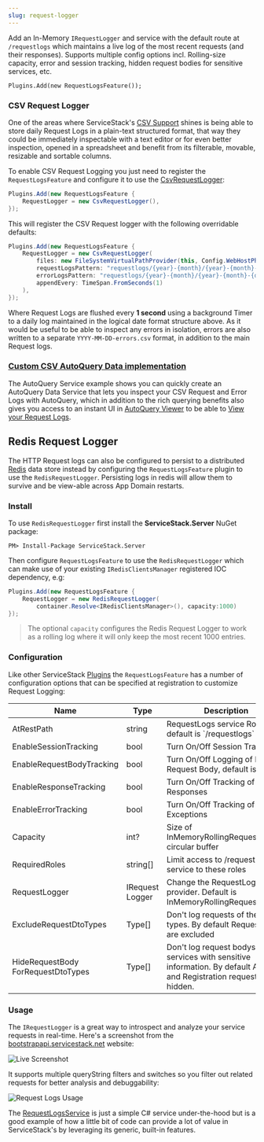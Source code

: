 ```yaml
---
slug: request-logger
---
```

Add an In-Memory `IRequestLogger` and service with the default route at `/requestlogs` which maintains a live log of the most recent requests (and their responses). Supports multiple config options incl. Rolling-size capacity, error and session tracking, hidden request bodies for sensitive services, etc.

    Plugins.Add(new RequestLogsFeature());

### CSV Request Logger

One of the areas where ServiceStack's [CSV Support](?id=CSV-Format) shines is being able to store daily Request Logs in a plain-text structured format, that way they could be immediately inspectable with a text editor or for even better inspection, opened in a spreadsheet and benefit from its filterable, movable, resizable and sortable columns.

To enable CSV Request Logging you just need to register the `RequestLogsFeature` and configure it to use the
[CsvRequestLogger](https://github.com/ServiceStack/ServiceStack/blob/master/src/ServiceStack/CsvRequestLogger.cs):

```csharp
Plugins.Add(new RequestLogsFeature {
    RequestLogger = new CsvRequestLogger(),
});
```

This will register the CSV Request logger with the following overridable defaults:

```csharp
Plugins.Add(new RequestLogsFeature {
    RequestLogger = new CsvRequestLogger(
        files: new FileSystemVirtualPathProvider(this, Config.WebHostPhysicalPath),
        requestLogsPattern: "requestlogs/{year}-{month}/{year}-{month}-{day}.csv",
        errorLogsPattern: "requestlogs/{year}-{month}/{year}-{month}-{day}-errors.csv",
        appendEvery: TimeSpan.FromSeconds(1)
    ),
});
```

Where Request Logs are flushed every **1 second** using a background Timer to a daily log maintained in
the logical date format structure above. As it would be useful to be able to inspect any errors in isolation, 
errors are also written to a separate `YYYY-MM-DD-errors.csv` format, in addition to the main Request logs.

### [Custom CSV AutoQuery Data implementation](?id=AutoQuery-Service#custom-autoquery-data-implementation)

The AutoQuery Service example shows you can quickly create an AutoQuery Data Service that lets you inspect your CSV Request and Error Logs with AutoQuery, which in addition to the rich querying benefits also gives you access to an instant UI in [AutoQuery Viewer](https://github.com/ServiceStack/Admin) to be able to [View your Request Logs](?id=AutoQuery-Service#view-request-logs-in-autoquery-viewer).

## Redis Request Logger

The HTTP Request logs can also be configured to persist to a distributed [Redis](redis.io) data store instead by configuring the `RequestLogsFeature` plugin to use the `RedisRequestLogger`. Persisting logs in redis will allow them to survive and be view-able across App Domain restarts.

### Install

To use `RedisRequestLogger` first install the **ServiceStack.Server** NuGet package:

    PM> Install-Package ServiceStack.Server

Then configure `RequestLogsFeature` to use the `RedisRequestLogger` which can make use of your existing `IRedisClientsManager` registered IOC dependency, e.g:

```csharp
Plugins.Add(new RequestLogsFeature {
    RequestLogger = new RedisRequestLogger(
	    container.Resolve<IRedisClientsManager>(), capacity:1000)
});
```

> The optional `capacity` configures the Redis Request Logger to work as a rolling log where it will only keep the most recent 1000 entries.

### Configuration

Like other ServiceStack [Plugins](?id=plugins) the `RequestLogsFeature` has a number of configuration options that can be specified at registration to customize Request Logging:

<table>
<thead>
<tr>
    <th>Name</th>
    <th>Type</th>
    <th>Description</th>
</tr>
</thead>
<tr>
    <td>AtRestPath</td>
    <td>string</td>
    <td>RequestLogs service Route, default is `/requestlogs`</td>
</tr>
<tr>
    <td>EnableSessionTracking</td>
    <td>bool</td>
    <td>Turn On/Off Session Tracking</td>
</tr>
<tr>
    <td>EnableRequestBodyTracking</td>
    <td>bool</td>
    <td>Turn On/Off Logging of Raw Request Body, default is Off</td>
</tr>
<tr>
    <td>EnableResponseTracking</td>
    <td>bool</td>
    <td>Turn On/Off Tracking of Responses</td>
</tr>
<tr>
    <td>EnableErrorTracking</td>
    <td>bool</td>
    <td>Turn On/Off Tracking of Exceptions</td>
</tr>
<tr>
    <td>Capacity</td>
    <td>int?</td>
    <td>Size of InMemoryRollingRequestLogger circular buffer</td>
</tr>
<tr>
    <td>RequiredRoles</td>
    <td>string[]</td>
    <td>Limit access to /requestlogs service to these roles</td>
</tr>
<tr>
    <td>RequestLogger</td>
    <td>IRequest
        Logger</td>
    <td>Change the RequestLogger provider. Default is InMemoryRollingRequestLogger</td>
</tr>
<tr>
    <td>ExcludeRequestDtoTypes</td>
    <td>Type[]</td>
    <td>Don't log requests of these types. By default RequestLog's are excluded</td>
</tr>
<tr>
    <td>HideRequestBody
        ForRequestDtoTypes</td>
    <td>Type[]</td>
    <td>Don't log request bodys for services with sensitive information. By default Auth and Registration requests are hidden.</td>
</tr>
</table>

### Usage

The `IRequestLogger` is a great way to introspect and analyze your service requests in real-time. Here's a screenshot from the [bootstrapapi.servicestack.net](http://bootstrapapi.servicestack.net) website:

![Live Screenshot](http://mono.servicestack.net/img/request-logs-01.png)

It supports multiple queryString filters and switches so you filter out related requests for better analysis and debuggability:

![Request Logs Usage](http://mono.servicestack.net/img/request-logs-02.png)

The [RequestLogsService](https://github.com/ServiceStack/ServiceStack/blob/master/src/ServiceStack/Admin/RequestLogsService.cs) is just a simple C# service under-the-hood but is a good example of how a little bit of code can provide a lot of value in ServiceStack's by leveraging its generic, built-in features.
